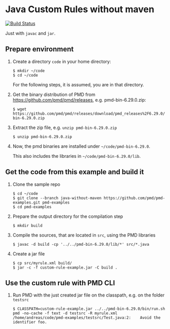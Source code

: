# Java Custom Rules without maven

[![Build Status](https://travis-ci.com/pmd/pmd-examples.svg?branch=java-without-maven)](https://travis-ci.com/pmd/pmd-examples)

Just with `javac` and `jar`.

## Prepare environment

1.  Create a directory `code` in your home directory:

        $ mkdir ~/code
        $ cd ~/code

    For the following steps, it is assumed, you are in that directory.

2.  Get the binary distribution of PMD from <https://github.com/pmd/pmd/releases>, e.g. pmd-bin-6.29.0.zip:

        $ wget https://github.com/pmd/pmd/releases/download/pmd_releases%2F6.29.0/pmd-bin-6.29.0.zip

3.  Extract the zip file, e.g. `unzip pmd-bin-6.29.0.zip`

        $ unzip pmd-bin-6.29.0.zip

4.  Now, the pmd binaries are installed under `~/code/pmd-bin-6.29.0`.

    This also includes the libraries in `~/code/pmd-bin-6.29.0/lib`.

## Get the code from this example and build it

1.  Clone the sample repo

        $ cd ~/code
        $ git clone --branch java-without-maven https://github.com/pmd/pmd-examples.git pmd-examples
        $ cd pmd-examples

2.  Prepare the output directory for the compilation step

        $ mkdir build

3.  Compile the sources, that are located in `src`, using the PMD libraries

        $ javac -d build -cp '../../pmd-bin-6.29.0/lib/*' src/*.java

4.  Create a jar file

        $ cp src/myrule.xml build/
        $ jar -c -f custom-rule-example.jar -C build .

## Use the custom rule with PMD CLI

1.  Run PMD with the just created jar file on the classpath, e.g. on the folder `testsrc`

        $ CLASSPATH=custom-rule-example.jar ../../pmd-bin-6.29.0/bin/run.sh pmd -no-cache -f text -d testsrc -R myrule.xml
        /home/andreas/code/pmd-examples/testsrc/Test.java:2:	Avoid the identifier foo.
